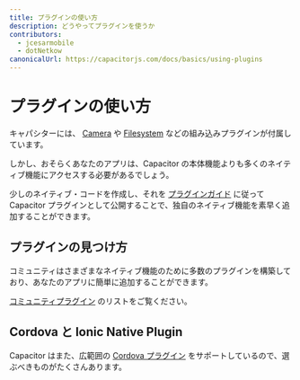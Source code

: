 ```yaml
---
title: プラグインの使い方
description: どうやってプラグインを使うか
contributors:
  - jcesarmobile
  - dotNetkow
canonicalUrl: https://capacitorjs.com/docs/basics/using-plugins
---
```


# プラグインの使い方

キャパシターには、 [Camera](/docs/apis/camera) や [Filesystem](/docs/apis/filesystem) などの組み込みプラグインが付属しています。

しかし、おそらくあなたのアプリは、Capacitor の本体機能よりも多くのネイティブ機能にアクセスする必要があるでしょう。

少しのネイティブ・コードを作成し、それを [プラグインガイド](/docs/plugins) に従って Capacitor プラグインとして公開することで、独自のネイティブ機能を素早く追加することができます。

## プラグインの見つけ方

コミュニティはさまざまなネイティブ機能のために多数のプラグインを構築しており、あなたのアプリに簡単に追加することができます。

[コミュニティプラグイン](/docs/plugins/community) のリストをご覧ください。

## Cordova と Ionic Native Plugin

Capacitor はまた、広範囲の [Cordova プラグイン](/docs/cordova/using-cordova-plugins) をサポートしているので、選ぶべきものがたくさんあります。
